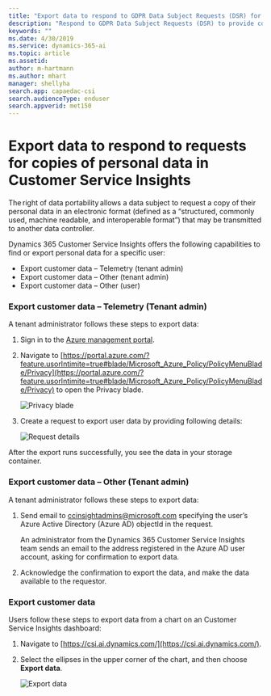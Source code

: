 ```yaml
---
title: "Export data to respond to GDPR Data Subject Requests (DSR) for copies of personal data in Dynamics 365 Customer Service Insights"
description: "Respond to GDPR Data Subject Requests (DSR) to provide copies of personal data in Dynamics 365 Customer Service Insights"
keywords: ""
ms.date: 4/30/2019
ms.service: dynamics-365-ai
ms.topic: article
ms.assetid: 
author: m-hartmann
ms.author: mhart
manager: shellyha
search.app: capaedac-csi
search.audienceType: enduser
search.appverid: met150
---
```


# Export data to respond to requests for copies of personal data in Customer Service Insights

The right of data portability allows a data subject to request a copy of their personal data in an electronic format (defined as a “structured, commonly used, machine readable, and interoperable format”) that may be transmitted to another data controller.

Dynamics 365 Customer Service Insights offers the following capabilities to find or export personal data for a specific user:

* Export customer data – Telemetry (tenant admin)
* Export customer data – Other (tenant admin)
* Export customer data – Other (user)

### Export customer data – Telemetry (Tenant admin)

A tenant administrator follows these steps to export data:

1. Sign in to the [Azure management portal](https://ms.portal.azure.com).

2. Navigate to [https://portal.azure.com/?feature.usorIntimite=true#blade/Microsoft_Azure_Policy/PolicyMenuBlade/Privacy](https://portal.azure.com/?feature.usorIntimite=true#blade/Microsoft_Azure_Policy/PolicyMenuBlade/Privacy) to open the Privacy blade.

    ![Privacy blade](media/gdpr-export-1.png)

3. Create a request to export user data by providing following details:

    ![Request details](media/gdpr-export-2.png)

After the export runs successfully, you see the data in your storage container.

### Export customer data – Other (Tenant admin)

A tenant administrator follows these steps to export data:

1. Send email to ccinsightadmins@microsoft.com specifying the user’s Azure Active Directory (Azure AD) objectId in the request.

   An administrator from the Dynamics 365 Customer Service Insights team sends an email to the address registered in the Azure AD user account, asking for confirmation to export data.
    
2. Acknowledge the confirmation to export the data, and make the data available to the requestor.

### Export customer data 

Users follow these steps to export data from a chart on an Customer Service Insights dashboard:

1. Navigate to [https://csi.ai.dynamics.com/](https://csi.ai.dynamics.com/).
2. Select the ellipses in the upper corner of the chart, and then choose **Export data**.

    ![Export data](media/gdpr-export-3.png)
